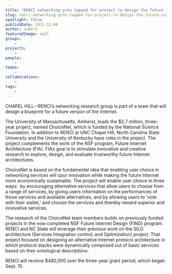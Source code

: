```yaml
---
title: "RENCI networking pros tapped for project to design the future Internet"
slug: renci-networking-pros-tapped-for-project-to-design-the-future-internet
spotlight: false
publishDate: 2011-12-06
author: subers
featuredImage: null
groups:
    - 
projects:
    - 
people:
    - 
teams: 
    - 
collaborations:
    - 
tags:
    - 
---
```


<!-- tags: 
["ChoiceNet","FIA","National Science Foundation (NSF)","Networking","North Carolina State University","SILO"]
-->

CHAPEL HILL--RENCI’s networking research group is part of a team that will design a blueprint for a future version of the Internet.

The University of Massachusetts, Amherst, leads the $2.7 million, three-year project, named ChoiceNet, which is funded by the National Science Foundation. In addition to RENCI at UNC Chapel Hill, North Carolina State University and the University of Kentucky have roles in the project. The project complements the work of the NSF program, Future Internet Architecture (FIA). FIA’s goal is to stimulate innovative and creative research to explore, design, and evaluate trustworthy future Internet architectures. <!--more-->

ChoiceNet is based on the fundamental idea that enabling user choice in networking services will spur innovation while making the future Internet more economically sustainable. The project will enable user choice in three ways:  by encouraging alternative services that allow users to choose from a range of services, by giving users information on the performances of those services and available alternatives, and by allowing users to ‘vote with their wallet,’ and choose the services and thereby reward superior and innovative services.

The research of the ChoiceNet team members builds on previously funded projects in the now completed NSF Future Internet Design (FIND) program. RENCI and NC State will leverage their previous work on the SILO architecture (Services Integration controL and Optimization) project. That project focused on designing an alternative Internet protocol architecture in which protocol stacks were dynamically composed out of basic services based on their ontological descriptions.

RENCI will receive $480,000 over the three-year grant period, which began Sept. 15.
